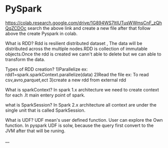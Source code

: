 # PySpark
https://colab.research.google.com/drive/1G894WS7ltIUTusWWmsCnF_zQhQqZCDOc
search the above link and create a new file 
after that follow above the create Pyspark in colab.

What is RDD?
    Rdd is resilient distributed dataset , The data will be distributed across the multiple nodes.RDD is collection of immutable objects.Once the rdd is created we cann't able to delete but we can able to transform the data.

Types of RDD creation?
     1)Parallelize 
           ex: rdd1=spark.sparkContext.parallelize(data)
     2)Read the file
           ex: To read csv,avro,parquet,ect
     3)create a new rdd from external rdd

What is sparkContext?
     In spark 1.x architecture we need to create context  for each .It main entery point of spark.
     
what is SparkSession?
      In Spark 2.x architecture all context are under the single unit that is called SparkSession.
	
What is UDF?
      UDF mean's user defined function. User can explore the Own function. In pyspark UDF is solw, because the query first convert to the JVM after that will be runing.
      
__
